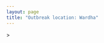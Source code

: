 ```yaml
---
layout: page
title: "Outbreak location: Wardha"
---
```

<div id="mapid">
<script src="https://buda-magenta.github.io/hazard_map/load_map.js"></script>
><script>
var marker_outbreak = L.marker([20.825623, 78.613146],{"autoPan": true}).addTo(map); marker_outbreak.bindTooltip("Wardha").openTooltip();

var circle_1 = L.circle([20.030976, 79.358139], {"pane": "markerPane", "color": "red", "fill": true, "fillOpacity": 0.2, "fillRule": "evenodd", "lineCap": "round", "lineJoin": "round", "opacity": 1.0, "radius": 125063, "stroke": true, "weight": 3}).addTo(map);
circle_1.bindTooltip("Chandrapur<br>rank: 1<br>hazard index: 0.125064")
circle_1.bindPopup('<a href="https://buda-magenta.github.io/hazard_map/Chandrapur">Chandrapur</a>')

var circle_2 = L.circle([21.149813, 79.082056], {"pane": "markerPane", "color": "red", "fill": true, "fillOpacity": 0.2, "fillRule": "evenodd", "lineCap": "round", "lineJoin": "round", "opacity": 1.0, "radius": 46690, "stroke": true, "weight": 3}).addTo(map);
circle_2.bindTooltip("Nagpur<br>rank: 2<br>hazard index: 0.046690")
circle_2.bindPopup('<a href="https://buda-magenta.github.io/hazard_map/Nagpur">Nagpur</a>')

var circle_3 = L.circle([20.761862, 77.192172], {"pane": "markerPane", "color": "red", "fill": true, "fillOpacity": 0.2, "fillRule": "evenodd", "lineCap": "round", "lineJoin": "round", "opacity": 1.0, "radius": 42671, "stroke": true, "weight": 3}).addTo(map);
circle_3.bindTooltip("Akola<br>rank: 3<br>hazard index: 0.042671")
circle_3.bindPopup('<a href="https://buda-magenta.github.io/hazard_map/Akola">Akola</a>')

var circle_4 = L.circle([21.154541, 77.644296], {"pane": "markerPane", "color": "red", "fill": true, "fillOpacity": 0.2, "fillRule": "evenodd", "lineCap": "round", "lineJoin": "round", "opacity": 1.0, "radius": 36100, "stroke": true, "weight": 3}).addTo(map);
circle_4.bindTooltip("Amravati<br>rank: 4<br>hazard index: 0.036100")
circle_4.bindPopup('<a href="https://buda-magenta.github.io/hazard_map/Amravati">Amravati</a>')

var circle_5 = L.circle([20.475195, 78.742396], {"pane": "markerPane", "color": "red", "fill": true, "fillOpacity": 0.2, "fillRule": "evenodd", "lineCap": "round", "lineJoin": "round", "opacity": 1.0, "radius": 27080, "stroke": true, "weight": 3}).addTo(map);
circle_5.bindTooltip("Hinganghat<br>rank: 5<br>hazard index: 0.027081")
circle_5.bindPopup('<a href="https://buda-magenta.github.io/hazard_map/Hinganghat">Hinganghat</a>')

var circle_6 = L.circle([18.761516, 79.478785], {"pane": "markerPane", "color": "red", "fill": true, "fillOpacity": 0.2, "fillRule": "evenodd", "lineCap": "round", "lineJoin": "round", "opacity": 1.0, "radius": 23528, "stroke": true, "weight": 3}).addTo(map);
circle_6.bindTooltip("Ramagundam<br>rank: 6<br>hazard index: 0.023529")
circle_6.bindPopup('<a href="https://buda-magenta.github.io/hazard_map/Ramagundam">Ramagundam</a>')

var circle_7 = L.circle([20.993276, 75.839983], {"pane": "markerPane", "color": "red", "fill": true, "fillOpacity": 0.2, "fillRule": "evenodd", "lineCap": "round", "lineJoin": "round", "opacity": 1.0, "radius": 16134, "stroke": true, "weight": 3}).addTo(map);
circle_7.bindTooltip("Bhusawal<br>rank: 7<br>hazard index: 0.016134")
circle_7.bindPopup('<a href="https://buda-magenta.github.io/hazard_map/Bhusawal">Bhusawal</a>')

var circle_8 = L.circle([18.521428, 73.854454], {"pane": "markerPane", "color": "red", "fill": true, "fillOpacity": 0.2, "fillRule": "evenodd", "lineCap": "round", "lineJoin": "round", "opacity": 1.0, "radius": 12833, "stroke": true, "weight": 3}).addTo(map);
circle_8.bindTooltip("Pune<br>rank: 8<br>hazard index: 0.012833")
circle_8.bindPopup('<a href="https://buda-magenta.github.io/hazard_map/Pune">Pune</a>')

var circle_9 = L.circle([19.075990, 72.877393], {"pane": "markerPane", "color": "red", "fill": true, "fillOpacity": 0.2, "fillRule": "evenodd", "lineCap": "round", "lineJoin": "round", "opacity": 1.0, "radius": 8287, "stroke": true, "weight": 3}).addTo(map);
circle_9.bindTooltip("Mumbai<br>rank: 9<br>hazard index: 0.008287")
circle_9.bindPopup('<a href="https://buda-magenta.github.io/hazard_map/Mumbai">Mumbai</a>')

var circle_10 = L.circle([20.259399, 76.976203], {"pane": "markerPane", "color": "red", "fill": true, "fillOpacity": 0.2, "fillRule": "evenodd", "lineCap": "round", "lineJoin": "round", "opacity": 1.0, "radius": 6173, "stroke": true, "weight": 3}).addTo(map);
circle_10.bindTooltip("Malegaon<br>rank: 10<br>hazard index: 0.006173")
circle_10.bindPopup('<a href="https://buda-magenta.github.io/hazard_map/Malegaon">Malegaon</a>')

var circle_11 = L.circle([17.388786, 78.461065], {"pane": "markerPane", "color": "red", "fill": true, "fillOpacity": 0.2, "fillRule": "evenodd", "lineCap": "round", "lineJoin": "round", "opacity": 1.0, "radius": 4273, "stroke": true, "weight": 3}).addTo(map);
circle_11.bindTooltip("Hyderabad<br>rank: 11<br>hazard index: 0.004273")
circle_11.bindPopup('<a href="https://buda-magenta.github.io/hazard_map/Hyderabad">Hyderabad</a>')

var circle_12 = L.circle([21.365999, 74.284004], {"pane": "markerPane", "color": "red", "fill": true, "fillOpacity": 0.2, "fillRule": "evenodd", "lineCap": "round", "lineJoin": "round", "opacity": 1.0, "radius": 3407, "stroke": true, "weight": 3}).addTo(map);
circle_12.bindTooltip("Nandurbar<br>rank: 12<br>hazard index: 0.003407")
circle_12.bindPopup('<a href="https://buda-magenta.github.io/hazard_map/Nandurbar">Nandurbar</a>')

var circle_13 = L.circle([21.145629, 80.268387], {"pane": "markerPane", "color": "red", "fill": true, "fillOpacity": 0.2, "fillRule": "evenodd", "lineCap": "round", "lineJoin": "round", "opacity": 1.0, "radius": 2085, "stroke": true, "weight": 3}).addTo(map);
circle_13.bindTooltip("Gondiya<br>rank: 13<br>hazard index: 0.002085")
circle_13.bindPopup('<a href="https://buda-magenta.github.io/hazard_map/Gondiya">Gondiya</a>')

var circle_14 = L.circle([20.166670, 79.172114], {"pane": "markerPane", "color": "red", "fill": true, "fillOpacity": 0.2, "fillRule": "evenodd", "lineCap": "round", "lineJoin": "round", "opacity": 1.0, "radius": 1976, "stroke": true, "weight": 3}).addTo(map);
circle_14.bindTooltip("Bhadravati<br>rank: 14<br>hazard index: 0.001976")
circle_14.bindPopup('<a href="https://buda-magenta.github.io/hazard_map/Bhadravati">Bhadravati</a>')

var circle_15 = L.circle([22.139831, 78.809645], {"pane": "markerPane", "color": "red", "fill": true, "fillOpacity": 0.2, "fillRule": "evenodd", "lineCap": "round", "lineJoin": "round", "opacity": 1.0, "radius": 1812, "stroke": true, "weight": 3}).addTo(map);
circle_15.bindTooltip("Chhindwara<br>rank: 15<br>hazard index: 0.001812")
circle_15.bindPopup('<a href="https://buda-magenta.github.io/hazard_map/Chhindwara">Chhindwara</a>')

var circle_16 = L.circle([19.500000, 78.500000], {"pane": "markerPane", "color": "red", "fill": true, "fillOpacity": 0.2, "fillRule": "evenodd", "lineCap": "round", "lineJoin": "round", "opacity": 1.0, "radius": 1538, "stroke": true, "weight": 3}).addTo(map);
circle_16.bindTooltip("Adilabad<br>rank: 16<br>hazard index: 0.001539")
circle_16.bindPopup('<a href="https://buda-magenta.github.io/hazard_map/Adilabad">Adilabad</a>')

var circle_17 = L.circle([20.325704, 78.116914], {"pane": "markerPane", "color": "red", "fill": true, "fillOpacity": 0.2, "fillRule": "evenodd", "lineCap": "round", "lineJoin": "round", "opacity": 1.0, "radius": 1529, "stroke": true, "weight": 3}).addTo(map);
circle_17.bindTooltip("Yavatmal<br>rank: 17<br>hazard index: 0.001530")
circle_17.bindPopup('<a href="https://buda-magenta.github.io/hazard_map/Yavatmal">Yavatmal</a>')

var circle_18 = L.circle([21.237947, 81.633683], {"pane": "markerPane", "color": "red", "fill": true, "fillOpacity": 0.2, "fillRule": "evenodd", "lineCap": "round", "lineJoin": "round", "opacity": 1.0, "radius": 1509, "stroke": true, "weight": 3}).addTo(map);
circle_18.bindTooltip("Raipur<br>rank: 18<br>hazard index: 0.001510")
circle_18.bindPopup('<a href="https://buda-magenta.github.io/hazard_map/Raipur">Raipur</a>')

var circle_19 = L.circle([22.541418, 88.357691], {"pane": "markerPane", "color": "red", "fill": true, "fillOpacity": 0.2, "fillRule": "evenodd", "lineCap": "round", "lineJoin": "round", "opacity": 1.0, "radius": 1480, "stroke": true, "weight": 3}).addTo(map);
circle_19.bindTooltip("Kolkata<br>rank: 19<br>hazard index: 0.001480")
circle_19.bindPopup('<a href="https://buda-magenta.github.io/hazard_map/Kolkata">Kolkata</a>')

var circle_20 = L.circle([22.275879, 79.721045], {"pane": "markerPane", "color": "red", "fill": true, "fillOpacity": 0.2, "fillRule": "evenodd", "lineCap": "round", "lineJoin": "round", "opacity": 1.0, "radius": 1448, "stroke": true, "weight": 3}).addTo(map);
circle_20.bindTooltip("Seoni<br>rank: 20<br>hazard index: 0.001448")
circle_20.bindPopup('<a href="https://buda-magenta.github.io/hazard_map/Seoni">Seoni</a>')

var circle_21 = L.circle([18.434644, 79.132265], {"pane": "markerPane", "color": "red", "fill": true, "fillOpacity": 0.2, "fillRule": "evenodd", "lineCap": "round", "lineJoin": "round", "opacity": 1.0, "radius": 1317, "stroke": true, "weight": 3}).addTo(map);
circle_21.bindTooltip("Karimnagar<br>rank: 21<br>hazard index: 0.001318")
circle_21.bindPopup('<a href="https://buda-magenta.github.io/hazard_map/Karimnagar">Karimnagar</a>')

var circle_22 = L.circle([20.843512, 75.525927], {"pane": "markerPane", "color": "red", "fill": true, "fillOpacity": 0.2, "fillRule": "evenodd", "lineCap": "round", "lineJoin": "round", "opacity": 1.0, "radius": 1269, "stroke": true, "weight": 3}).addTo(map);
circle_22.bindTooltip("Jalgaon<br>rank: 22<br>hazard index: 0.001269")
circle_22.bindPopup('<a href="https://buda-magenta.github.io/hazard_map/Jalgaon">Jalgaon</a>')

var circle_23 = L.circle([19.194329, 72.970178], {"pane": "markerPane", "color": "red", "fill": true, "fillOpacity": 0.2, "fillRule": "evenodd", "lineCap": "round", "lineJoin": "round", "opacity": 1.0, "radius": 1207, "stroke": true, "weight": 3}).addTo(map);
circle_23.bindTooltip("Thane<br>rank: 23<br>hazard index: 0.001208")
circle_23.bindPopup('<a href="https://buda-magenta.github.io/hazard_map/Thane">Thane</a>')

var circle_24 = L.circle([19.169335, 77.311013], {"pane": "markerPane", "color": "red", "fill": true, "fillOpacity": 0.2, "fillRule": "evenodd", "lineCap": "round", "lineJoin": "round", "opacity": 1.0, "radius": 1175, "stroke": true, "weight": 3}).addTo(map);
circle_24.bindTooltip("Nanded Waghala<br>rank: 24<br>hazard index: 0.001175")
circle_24.bindPopup('<a href="https://buda-magenta.github.io/hazard_map/Nanded_Waghala">Nanded Waghala</a>')

var circle_25 = L.circle([21.879616, 77.875681], {"pane": "markerPane", "color": "red", "fill": true, "fillOpacity": 0.2, "fillRule": "evenodd", "lineCap": "round", "lineJoin": "round", "opacity": 1.0, "radius": 1156, "stroke": true, "weight": 3}).addTo(map);
circle_25.bindTooltip("Betul<br>rank: 25<br>hazard index: 0.001156")
circle_25.bindPopup('<a href="https://buda-magenta.github.io/hazard_map/Betul">Betul</a>')

var circle_26 = L.circle([19.290314, 76.602903], {"pane": "markerPane", "color": "red", "fill": true, "fillOpacity": 0.2, "fillRule": "evenodd", "lineCap": "round", "lineJoin": "round", "opacity": 1.0, "radius": 1110, "stroke": true, "weight": 3}).addTo(map);
circle_26.bindTooltip("Parbhani<br>rank: 26<br>hazard index: 0.001111")
circle_26.bindPopup('<a href="https://buda-magenta.github.io/hazard_map/Parbhani">Parbhani</a>')

var circle_27 = L.circle([21.170200, 72.831100], {"pane": "markerPane", "color": "red", "fill": true, "fillOpacity": 0.2, "fillRule": "evenodd", "lineCap": "round", "lineJoin": "round", "opacity": 1.0, "radius": 1005, "stroke": true, "weight": 3}).addTo(map);
circle_27.bindTooltip("Surat<br>rank: 27<br>hazard index: 0.001005")
circle_27.bindPopup('<a href="https://buda-magenta.github.io/hazard_map/Surat">Surat</a>')

var circle_28 = L.circle([20.011247, 73.790236], {"pane": "markerPane", "color": "red", "fill": true, "fillOpacity": 0.2, "fillRule": "evenodd", "lineCap": "round", "lineJoin": "round", "opacity": 1.0, "radius": 982, "stroke": true, "weight": 3}).addTo(map);
circle_28.bindTooltip("Nashik<br>rank: 28<br>hazard index: 0.000983")
circle_28.bindPopup('<a href="https://buda-magenta.github.io/hazard_map/Nashik">Nashik</a>')

var circle_29 = L.circle([17.980609, 79.598212], {"pane": "markerPane", "color": "red", "fill": true, "fillOpacity": 0.2, "fillRule": "evenodd", "lineCap": "round", "lineJoin": "round", "opacity": 1.0, "radius": 869, "stroke": true, "weight": 3}).addTo(map);
circle_29.bindTooltip("Warangal<br>rank: 29<br>hazard index: 0.000869")
circle_29.bindPopup('<a href="https://buda-magenta.github.io/hazard_map/Warangal">Warangal</a>')

var circle_30 = L.circle([23.021624, 72.579707], {"pane": "markerPane", "color": "red", "fill": true, "fillOpacity": 0.2, "fillRule": "evenodd", "lineCap": "round", "lineJoin": "round", "opacity": 1.0, "radius": 834, "stroke": true, "weight": 3}).addTo(map);
circle_30.bindTooltip("Ahmedabad<br>rank: 30<br>hazard index: 0.000834")
circle_30.bindPopup('<a href="https://buda-magenta.github.io/hazard_map/Ahmedabad">Ahmedabad</a>')

var circle_31 = L.circle([28.651718, 77.221939], {"pane": "markerPane", "color": "red", "fill": true, "fillOpacity": 0.2, "fillRule": "evenodd", "lineCap": "round", "lineJoin": "round", "opacity": 1.0, "radius": 678, "stroke": true, "weight": 3}).addTo(map);
circle_31.bindTooltip("Delhi<br>rank: 31<br>hazard index: 0.000679")
circle_31.bindPopup('<a href="https://buda-magenta.github.io/hazard_map/Delhi">Delhi</a>')

var circle_32 = L.circle([13.083694, 80.270186], {"pane": "markerPane", "color": "red", "fill": true, "fillOpacity": 0.2, "fillRule": "evenodd", "lineCap": "round", "lineJoin": "round", "opacity": 1.0, "radius": 531, "stroke": true, "weight": 3}).addTo(map);
circle_32.bindTooltip("Chennai<br>rank: 32<br>hazard index: 0.000531")
circle_32.bindPopup('<a href="https://buda-magenta.github.io/hazard_map/Chennai">Chennai</a>')

var circle_33 = L.circle([18.627929, 73.800983], {"pane": "markerPane", "color": "red", "fill": true, "fillOpacity": 0.2, "fillRule": "evenodd", "lineCap": "round", "lineJoin": "round", "opacity": 1.0, "radius": 507, "stroke": true, "weight": 3}).addTo(map);
circle_33.bindTooltip("Pimpri Chinchwad<br>rank: 33<br>hazard index: 0.000508")
circle_33.bindPopup('<a href="https://buda-magenta.github.io/hazard_map/Pimpri_Chinchwad">Pimpri Chinchwad</a>')

var circle_34 = L.circle([16.850253, 74.594888], {"pane": "markerPane", "color": "red", "fill": true, "fillOpacity": 0.2, "fillRule": "evenodd", "lineCap": "round", "lineJoin": "round", "opacity": 1.0, "radius": 499, "stroke": true, "weight": 3}).addTo(map);
circle_34.bindTooltip("Sangli<br>rank: 34<br>hazard index: 0.000499")
circle_34.bindPopup('<a href="https://buda-magenta.github.io/hazard_map/Sangli">Sangli</a>')

var circle_35 = L.circle([20.972740, 80.691555], {"pane": "markerPane", "color": "red", "fill": true, "fillOpacity": 0.2, "fillRule": "evenodd", "lineCap": "round", "lineJoin": "round", "opacity": 1.0, "radius": 479, "stroke": true, "weight": 3}).addTo(map);
circle_35.bindTooltip("Rajnandgaon<br>rank: 35<br>hazard index: 0.000479")
circle_35.bindPopup('<a href="https://buda-magenta.github.io/hazard_map/Rajnandgaon">Rajnandgaon</a>')

var circle_36 = L.circle([13.932609, 75.574978], {"pane": "markerPane", "color": "red", "fill": true, "fillOpacity": 0.2, "fillRule": "evenodd", "lineCap": "round", "lineJoin": "round", "opacity": 1.0, "radius": 408, "stroke": true, "weight": 3}).addTo(map);
circle_36.bindTooltip("Shimoga<br>rank: 36<br>hazard index: 0.000409")
circle_36.bindPopup('<a href="https://buda-magenta.github.io/hazard_map/Shimoga">Shimoga</a>')

var circle_37 = L.circle([12.979120, 77.591300], {"pane": "markerPane", "color": "red", "fill": true, "fillOpacity": 0.2, "fillRule": "evenodd", "lineCap": "round", "lineJoin": "round", "opacity": 1.0, "radius": 399, "stroke": true, "weight": 3}).addTo(map);
circle_37.bindTooltip("Bangalore<br>rank: 37<br>hazard index: 0.000399")
circle_37.bindPopup('<a href="https://buda-magenta.github.io/hazard_map/Bangalore">Bangalore</a>')

var circle_38 = L.circle([21.199035, 81.397955], {"pane": "markerPane", "color": "red", "fill": true, "fillOpacity": 0.2, "fillRule": "evenodd", "lineCap": "round", "lineJoin": "round", "opacity": 1.0, "radius": 397, "stroke": true, "weight": 3}).addTo(map);
circle_38.bindTooltip("Durg<br>rank: 38<br>hazard index: 0.000398")
circle_38.bindPopup('<a href="https://buda-magenta.github.io/hazard_map/Durg">Durg</a>')

var circle_39 = L.circle([23.160894, 79.949770], {"pane": "markerPane", "color": "red", "fill": true, "fillOpacity": 0.2, "fillRule": "evenodd", "lineCap": "round", "lineJoin": "round", "opacity": 1.0, "radius": 376, "stroke": true, "weight": 3}).addTo(map);
circle_39.bindTooltip("Jabalpur<br>rank: 39<br>hazard index: 0.000377")
circle_39.bindPopup('<a href="https://buda-magenta.github.io/hazard_map/Jabalpur">Jabalpur</a>')

var circle_40 = L.circle([22.383333, 82.133333], {"pane": "markerPane", "color": "red", "fill": true, "fillOpacity": 0.2, "fillRule": "evenodd", "lineCap": "round", "lineJoin": "round", "opacity": 1.0, "radius": 351, "stroke": true, "weight": 3}).addTo(map);
circle_40.bindTooltip("Bilaspur<br>rank: 40<br>hazard index: 0.000351")
circle_40.bindPopup('<a href="https://buda-magenta.github.io/hazard_map/Bilaspur">Bilaspur</a>')

var circle_41 = L.circle([19.877263, 75.339024], {"pane": "markerPane", "color": "red", "fill": true, "fillOpacity": 0.2, "fillRule": "evenodd", "lineCap": "round", "lineJoin": "round", "opacity": 1.0, "radius": 341, "stroke": true, "weight": 3}).addTo(map);
circle_41.bindTooltip("Aurangabad<br>rank: 41<br>hazard index: 0.000342")
circle_41.bindPopup('<a href="https://buda-magenta.github.io/hazard_map/Aurangabad">Aurangabad</a>')

var circle_42 = L.circle([22.600150, 77.926645], {"pane": "markerPane", "color": "red", "fill": true, "fillOpacity": 0.2, "fillRule": "evenodd", "lineCap": "round", "lineJoin": "round", "opacity": 1.0, "radius": 291, "stroke": true, "weight": 3}).addTo(map);
circle_42.bindTooltip("Hoshangabad<br>rank: 42<br>hazard index: 0.000291")
circle_42.bindPopup('<a href="https://buda-magenta.github.io/hazard_map/Hoshangabad">Hoshangabad</a>')

var circle_43 = L.circle([21.200996, 81.335426], {"pane": "markerPane", "color": "red", "fill": true, "fillOpacity": 0.2, "fillRule": "evenodd", "lineCap": "round", "lineJoin": "round", "opacity": 1.0, "radius": 283, "stroke": true, "weight": 3}).addTo(map);
circle_43.bindTooltip("Bhilai Nagar<br>rank: 43<br>hazard index: 0.000284")
circle_43.bindPopup('<a href="https://buda-magenta.github.io/hazard_map/Bhilai_Nagar">Bhilai Nagar</a>')

var circle_44 = L.circle([19.918233, 75.868625], {"pane": "markerPane", "color": "red", "fill": true, "fillOpacity": 0.2, "fillRule": "evenodd", "lineCap": "round", "lineJoin": "round", "opacity": 1.0, "radius": 278, "stroke": true, "weight": 3}).addTo(map);
circle_44.bindTooltip("Jalna<br>rank: 44<br>hazard index: 0.000279")
circle_44.bindPopup('<a href="https://buda-magenta.github.io/hazard_map/Jalna">Jalna</a>')

var circle_45 = L.circle([16.508759, 80.618510], {"pane": "markerPane", "color": "red", "fill": true, "fillOpacity": 0.2, "fillRule": "evenodd", "lineCap": "round", "lineJoin": "round", "opacity": 1.0, "radius": 278, "stroke": true, "weight": 3}).addTo(map);
circle_45.bindTooltip("Vijayawada<br>rank: 45<br>hazard index: 0.000279")
circle_45.bindPopup('<a href="https://buda-magenta.github.io/hazard_map/Vijayawada">Vijayawada</a>')

var circle_46 = L.circle([21.977864, 76.568828], {"pane": "markerPane", "color": "red", "fill": true, "fillOpacity": 0.2, "fillRule": "evenodd", "lineCap": "round", "lineJoin": "round", "opacity": 1.0, "radius": 274, "stroke": true, "weight": 3}).addTo(map);
circle_46.bindTooltip("Khandwa<br>rank: 46<br>hazard index: 0.000275")
circle_46.bindPopup('<a href="https://buda-magenta.github.io/hazard_map/Khandwa">Khandwa</a>')

var circle_47 = L.circle([16.702841, 74.240533], {"pane": "markerPane", "color": "red", "fill": true, "fillOpacity": 0.2, "fillRule": "evenodd", "lineCap": "round", "lineJoin": "round", "opacity": 1.0, "radius": 271, "stroke": true, "weight": 3}).addTo(map);
circle_47.bindTooltip("Kolhapur<br>rank: 47<br>hazard index: 0.000271")
circle_47.bindPopup('<a href="https://buda-magenta.github.io/hazard_map/Kolhapur">Kolhapur</a>')

var circle_48 = L.circle([17.849907, 75.276320], {"pane": "markerPane", "color": "red", "fill": true, "fillOpacity": 0.2, "fillRule": "evenodd", "lineCap": "round", "lineJoin": "round", "opacity": 1.0, "radius": 269, "stroke": true, "weight": 3}).addTo(map);
circle_48.bindTooltip("Solapur<br>rank: 48<br>hazard index: 0.000270")
circle_48.bindPopup('<a href="https://buda-magenta.github.io/hazard_map/Solapur">Solapur</a>')

var circle_49 = L.circle([19.250000, 74.750000], {"pane": "markerPane", "color": "red", "fill": true, "fillOpacity": 0.2, "fillRule": "evenodd", "lineCap": "round", "lineJoin": "round", "opacity": 1.0, "radius": 258, "stroke": true, "weight": 3}).addTo(map);
circle_49.bindTooltip("Ahmadnagar<br>rank: 49<br>hazard index: 0.000259")
circle_49.bindPopup('<a href="https://buda-magenta.github.io/hazard_map/Ahmadnagar">Ahmadnagar</a>')

var circle_50 = L.circle([26.269722, 82.994425], {"pane": "markerPane", "color": "red", "fill": true, "fillOpacity": 0.2, "fillRule": "evenodd", "lineCap": "round", "lineJoin": "round", "opacity": 1.0, "radius": 256, "stroke": true, "weight": 3}).addTo(map);
circle_50.bindTooltip("Burhanpur<br>rank: 50<br>hazard index: 0.000256")
circle_50.bindPopup('<a href="https://buda-magenta.github.io/hazard_map/Burhanpur">Burhanpur</a>')

var circle_51 = L.circle([22.297314, 73.194257], {"pane": "markerPane", "color": "red", "fill": true, "fillOpacity": 0.2, "fillRule": "evenodd", "lineCap": "round", "lineJoin": "round", "opacity": 1.0, "radius": 249, "stroke": true, "weight": 3}).addTo(map);
circle_51.bindTooltip("Vadodara<br>rank: 51<br>hazard index: 0.000250")
circle_51.bindPopup('<a href="https://buda-magenta.github.io/hazard_map/Vadodara">Vadodara</a>')

var circle_52 = L.circle([16.676135, 81.170868], {"pane": "markerPane", "color": "red", "fill": true, "fillOpacity": 0.2, "fillRule": "evenodd", "lineCap": "round", "lineJoin": "round", "opacity": 1.0, "radius": 244, "stroke": true, "weight": 3}).addTo(map);
circle_52.bindTooltip("Eluru<br>rank: 52<br>hazard index: 0.000245")
circle_52.bindPopup('<a href="https://buda-magenta.github.io/hazard_map/Eluru">Eluru</a>')

var circle_53 = L.circle([22.720362, 75.868200], {"pane": "markerPane", "color": "red", "fill": true, "fillOpacity": 0.2, "fillRule": "evenodd", "lineCap": "round", "lineJoin": "round", "opacity": 1.0, "radius": 224, "stroke": true, "weight": 3}).addTo(map);
circle_53.bindTooltip("Indore<br>rank: 53<br>hazard index: 0.000224")
circle_53.bindPopup('<a href="https://buda-magenta.github.io/hazard_map/Indore">Indore</a>')

var circle_54 = L.circle([22.801519, 86.202958], {"pane": "markerPane", "color": "red", "fill": true, "fillOpacity": 0.2, "fillRule": "evenodd", "lineCap": "round", "lineJoin": "round", "opacity": 1.0, "radius": 207, "stroke": true, "weight": 3}).addTo(map);
circle_54.bindTooltip("Jamshedpur<br>rank: 54<br>hazard index: 0.000208")
circle_54.bindPopup('<a href="https://buda-magenta.github.io/hazard_map/Jamshedpur">Jamshedpur</a>')

var circle_55 = L.circle([17.723128, 83.301284], {"pane": "markerPane", "color": "red", "fill": true, "fillOpacity": 0.2, "fillRule": "evenodd", "lineCap": "round", "lineJoin": "round", "opacity": 1.0, "radius": 160, "stroke": true, "weight": 3}).addTo(map);
circle_55.bindTooltip("Visakhapatnam<br>rank: 55<br>hazard index: 0.000160")
circle_55.bindPopup('<a href="https://buda-magenta.github.io/hazard_map/Visakhapatnam">Visakhapatnam</a>')

var circle_56 = L.circle([25.531031, 78.652689], {"pane": "markerPane", "color": "red", "fill": true, "fillOpacity": 0.2, "fillRule": "evenodd", "lineCap": "round", "lineJoin": "round", "opacity": 1.0, "radius": 159, "stroke": true, "weight": 3}).addTo(map);
circle_56.bindTooltip("Jhansi<br>rank: 56<br>hazard index: 0.000160")
circle_56.bindPopup('<a href="https://buda-magenta.github.io/hazard_map/Jhansi">Jhansi</a>')

var circle_57 = L.circle([23.258486, 77.401989], {"pane": "markerPane", "color": "red", "fill": true, "fillOpacity": 0.2, "fillRule": "evenodd", "lineCap": "round", "lineJoin": "round", "opacity": 1.0, "radius": 141, "stroke": true, "weight": 3}).addTo(map);
circle_57.bindTooltip("Bhopal<br>rank: 57<br>hazard index: 0.000142")
circle_57.bindPopup('<a href="https://buda-magenta.github.io/hazard_map/Bhopal">Bhopal</a>')

var circle_58 = L.circle([25.438130, 81.833800], {"pane": "markerPane", "color": "red", "fill": true, "fillOpacity": 0.2, "fillRule": "evenodd", "lineCap": "round", "lineJoin": "round", "opacity": 1.0, "radius": 139, "stroke": true, "weight": 3}).addTo(map);
circle_58.bindTooltip("Allahabad<br>rank: 58<br>hazard index: 0.000139")
circle_58.bindPopup('<a href="https://buda-magenta.github.io/hazard_map/Allahabad">Allahabad</a>')

var circle_59 = L.circle([20.266777, 85.843559], {"pane": "markerPane", "color": "red", "fill": true, "fillOpacity": 0.2, "fillRule": "evenodd", "lineCap": "round", "lineJoin": "round", "opacity": 1.0, "radius": 139, "stroke": true, "weight": 3}).addTo(map);
circle_59.bindTooltip("Bhubaneswar<br>rank: 59<br>hazard index: 0.000139")
circle_59.bindPopup('<a href="https://buda-magenta.github.io/hazard_map/Bhubaneswar">Bhubaneswar</a>')

var circle_60 = L.circle([19.261944, 73.194760], {"pane": "markerPane", "color": "red", "fill": true, "fillOpacity": 0.2, "fillRule": "evenodd", "lineCap": "round", "lineJoin": "round", "opacity": 1.0, "radius": 136, "stroke": true, "weight": 3}).addTo(map);
circle_60.bindTooltip("Ulhas Nagar<br>rank: 60<br>hazard index: 0.000136")
circle_60.bindPopup('<a href="https://buda-magenta.github.io/hazard_map/Ulhas_Nagar">Ulhas Nagar</a>')

var circle_61 = L.circle([22.214285, 84.872437], {"pane": "markerPane", "color": "red", "fill": true, "fillOpacity": 0.2, "fillRule": "evenodd", "lineCap": "round", "lineJoin": "round", "opacity": 1.0, "radius": 134, "stroke": true, "weight": 3}).addTo(map);
circle_61.bindTooltip("Raurkela<br>rank: 61<br>hazard index: 0.000134")
circle_61.bindPopup('<a href="https://buda-magenta.github.io/hazard_map/Raurkela">Raurkela</a>')

var circle_62 = L.circle([18.351469, 76.755121], {"pane": "markerPane", "color": "red", "fill": true, "fillOpacity": 0.2, "fillRule": "evenodd", "lineCap": "round", "lineJoin": "round", "opacity": 1.0, "radius": 124, "stroke": true, "weight": 3}).addTo(map);
circle_62.bindTooltip("Latur<br>rank: 62<br>hazard index: 0.000125")
circle_62.bindPopup('<a href="https://buda-magenta.github.io/hazard_map/Latur">Latur</a>')

var circle_63 = L.circle([19.439885, 72.880383], {"pane": "markerPane", "color": "red", "fill": true, "fillOpacity": 0.2, "fillRule": "evenodd", "lineCap": "round", "lineJoin": "round", "opacity": 1.0, "radius": 99, "stroke": true, "weight": 3}).addTo(map);
circle_63.bindTooltip("Vasai<br>rank: 63<br>hazard index: 0.000100")
circle_63.bindPopup('<a href="https://buda-magenta.github.io/hazard_map/Vasai">Vasai</a>')

var circle_64 = L.circle([15.398403, 73.812918], {"pane": "markerPane", "color": "red", "fill": true, "fillOpacity": 0.2, "fillRule": "evenodd", "lineCap": "round", "lineJoin": "round", "opacity": 1.0, "radius": 95, "stroke": true, "weight": 3}).addTo(map);
circle_64.bindTooltip("Vasco Da Gama<br>rank: 64<br>hazard index: 0.000095")
circle_64.bindPopup('<a href="https://buda-magenta.github.io/hazard_map/Vasco_Da_Gama">Vasco Da Gama</a>')

var circle_65 = L.circle([26.500000, 78.750000], {"pane": "markerPane", "color": "red", "fill": true, "fillOpacity": 0.2, "fillRule": "evenodd", "lineCap": "round", "lineJoin": "round", "opacity": 1.0, "radius": 84, "stroke": true, "weight": 3}).addTo(map);
circle_65.bindTooltip("Bhind<br>rank: 65<br>hazard index: 0.000085")
circle_65.bindPopup('<a href="https://buda-magenta.github.io/hazard_map/Bhind">Bhind</a>')

var circle_66 = L.circle([19.143607, 73.295535], {"pane": "markerPane", "color": "red", "fill": true, "fillOpacity": 0.2, "fillRule": "evenodd", "lineCap": "round", "lineJoin": "round", "opacity": 1.0, "radius": 79, "stroke": true, "weight": 3}).addTo(map);
circle_66.bindTooltip("Ambarnath<br>rank: 66<br>hazard index: 0.000079")
circle_66.bindPopup('<a href="https://buda-magenta.github.io/hazard_map/Ambarnath">Ambarnath</a>')

var circle_67 = L.circle([18.793568, 80.815939], {"pane": "markerPane", "color": "red", "fill": true, "fillOpacity": 0.2, "fillRule": "evenodd", "lineCap": "round", "lineJoin": "round", "opacity": 1.0, "radius": 78, "stroke": true, "weight": 3}).addTo(map);
circle_67.bindTooltip("Bijapur<br>rank: 67<br>hazard index: 0.000079")
circle_67.bindPopup('<a href="https://buda-magenta.github.io/hazard_map/Bijapur">Bijapur</a>')

var circle_68 = L.circle([11.001812, 76.962843], {"pane": "markerPane", "color": "red", "fill": true, "fillOpacity": 0.2, "fillRule": "evenodd", "lineCap": "round", "lineJoin": "round", "opacity": 1.0, "radius": 78, "stroke": true, "weight": 3}).addTo(map);
circle_68.bindTooltip("Coimbatore<br>rank: 68<br>hazard index: 0.000078")
circle_68.bindPopup('<a href="https://buda-magenta.github.io/hazard_map/Coimbatore">Coimbatore</a>')

var circle_69 = L.circle([14.449372, 79.987376], {"pane": "markerPane", "color": "red", "fill": true, "fillOpacity": 0.2, "fillRule": "evenodd", "lineCap": "round", "lineJoin": "round", "opacity": 1.0, "radius": 77, "stroke": true, "weight": 3}).addTo(map);
circle_69.bindTooltip("Nellore<br>rank: 69<br>hazard index: 0.000078")
circle_69.bindPopup('<a href="https://buda-magenta.github.io/hazard_map/Nellore">Nellore</a>')

var circle_70 = L.circle([26.055318, 82.993139], {"pane": "markerPane", "color": "red", "fill": true, "fillOpacity": 0.2, "fillRule": "evenodd", "lineCap": "round", "lineJoin": "round", "opacity": 1.0, "radius": 77, "stroke": true, "weight": 3}).addTo(map);
circle_70.bindTooltip("Nizamabad<br>rank: 70<br>hazard index: 0.000078")
circle_70.bindPopup('<a href="https://buda-magenta.github.io/hazard_map/Nizamabad">Nizamabad</a>')

var circle_71 = L.circle([22.519770, 82.629515], {"pane": "markerPane", "color": "red", "fill": true, "fillOpacity": 0.2, "fillRule": "evenodd", "lineCap": "round", "lineJoin": "round", "opacity": 1.0, "radius": 74, "stroke": true, "weight": 3}).addTo(map);
circle_71.bindTooltip("Korba<br>rank: 71<br>hazard index: 0.000075")
circle_71.bindPopup('<a href="https://buda-magenta.github.io/hazard_map/Korba">Korba</a>')

var circle_72 = L.circle([26.915458, 75.818982], {"pane": "markerPane", "color": "red", "fill": true, "fillOpacity": 0.2, "fillRule": "evenodd", "lineCap": "round", "lineJoin": "round", "opacity": 1.0, "radius": 74, "stroke": true, "weight": 3}).addTo(map);
circle_72.bindTooltip("Jaipur<br>rank: 72<br>hazard index: 0.000075")
circle_72.bindPopup('<a href="https://buda-magenta.github.io/hazard_map/Jaipur">Jaipur</a>')

var circle_73 = L.circle([25.133173, 86.525040], {"pane": "markerPane", "color": "red", "fill": true, "fillOpacity": 0.2, "fillRule": "evenodd", "lineCap": "round", "lineJoin": "round", "opacity": 1.0, "radius": 73, "stroke": true, "weight": 3}).addTo(map);
circle_73.bindTooltip("Kharagpur<br>rank: 73<br>hazard index: 0.000073")
circle_73.bindPopup('<a href="https://buda-magenta.github.io/hazard_map/Kharagpur">Kharagpur</a>')

var circle_74 = L.circle([19.807608, 85.825254], {"pane": "markerPane", "color": "red", "fill": true, "fillOpacity": 0.2, "fillRule": "evenodd", "lineCap": "round", "lineJoin": "round", "opacity": 1.0, "radius": 71, "stroke": true, "weight": 3}).addTo(map);
circle_74.bindTooltip("Puri<br>rank: 74<br>hazard index: 0.000071")
circle_74.bindPopup('<a href="https://buda-magenta.github.io/hazard_map/Puri">Puri</a>')

var circle_75 = L.circle([13.318014, 75.773874], {"pane": "markerPane", "color": "red", "fill": true, "fillOpacity": 0.2, "fillRule": "evenodd", "lineCap": "round", "lineJoin": "round", "opacity": 1.0, "radius": 69, "stroke": true, "weight": 3}).addTo(map);
circle_75.bindTooltip("Chikmagalur<br>rank: 75<br>hazard index: 0.000070")
circle_75.bindPopup('<a href="https://buda-magenta.github.io/hazard_map/Chikmagalur">Chikmagalur</a>')

var circle_76 = L.circle([25.335649, 83.007629], {"pane": "markerPane", "color": "red", "fill": true, "fillOpacity": 0.2, "fillRule": "evenodd", "lineCap": "round", "lineJoin": "round", "opacity": 1.0, "radius": 67, "stroke": true, "weight": 3}).addTo(map);
circle_76.bindTooltip("Varanasi<br>rank: 76<br>hazard index: 0.000068")
circle_76.bindPopup('<a href="https://buda-magenta.github.io/hazard_map/Varanasi">Varanasi</a>')

var circle_77 = L.circle([18.112082, 83.405220], {"pane": "markerPane", "color": "red", "fill": true, "fillOpacity": 0.2, "fillRule": "evenodd", "lineCap": "round", "lineJoin": "round", "opacity": 1.0, "radius": 64, "stroke": true, "weight": 3}).addTo(map);
circle_77.bindTooltip("Vizianagaram<br>rank: 77<br>hazard index: 0.000065")
circle_77.bindPopup('<a href="https://buda-magenta.github.io/hazard_map/Vizianagaram">Vizianagaram</a>')

var circle_78 = L.circle([11.664300, 78.146000], {"pane": "markerPane", "color": "red", "fill": true, "fillOpacity": 0.2, "fillRule": "evenodd", "lineCap": "round", "lineJoin": "round", "opacity": 1.0, "radius": 61, "stroke": true, "weight": 3}).addTo(map);
circle_78.bindTooltip("Salem<br>rank: 78<br>hazard index: 0.000061")
circle_78.bindPopup('<a href="https://buda-magenta.github.io/hazard_map/Salem">Salem</a>')

var circle_79 = L.circle([16.743454, 77.992319], {"pane": "markerPane", "color": "red", "fill": true, "fillOpacity": 0.2, "fillRule": "evenodd", "lineCap": "round", "lineJoin": "round", "opacity": 1.0, "radius": 59, "stroke": true, "weight": 3}).addTo(map);
circle_79.bindTooltip("Mahbubnagar<br>rank: 79<br>hazard index: 0.000060")
circle_79.bindPopup('<a href="https://buda-magenta.github.io/hazard_map/Mahbubnagar">Mahbubnagar</a>')

var circle_80 = L.circle([15.857267, 74.506934], {"pane": "markerPane", "color": "red", "fill": true, "fillOpacity": 0.2, "fillRule": "evenodd", "lineCap": "round", "lineJoin": "round", "opacity": 1.0, "radius": 57, "stroke": true, "weight": 3}).addTo(map);
circle_80.bindTooltip("Belgaum<br>rank: 80<br>hazard index: 0.000058")
circle_80.bindPopup('<a href="https://buda-magenta.github.io/hazard_map/Belgaum">Belgaum</a>')

var circle_81 = L.circle([15.830925, 78.042537], {"pane": "markerPane", "color": "red", "fill": true, "fillOpacity": 0.2, "fillRule": "evenodd", "lineCap": "round", "lineJoin": "round", "opacity": 1.0, "radius": 56, "stroke": true, "weight": 3}).addTo(map);
circle_81.bindTooltip("Kurnool<br>rank: 81<br>hazard index: 0.000057")
circle_81.bindPopup('<a href="https://buda-magenta.github.io/hazard_map/Kurnool">Kurnool</a>')

var circle_82 = L.circle([22.500000, 83.500000], {"pane": "markerPane", "color": "red", "fill": true, "fillOpacity": 0.2, "fillRule": "evenodd", "lineCap": "round", "lineJoin": "round", "opacity": 1.0, "radius": 56, "stroke": true, "weight": 3}).addTo(map);
circle_82.bindTooltip("Raigarh<br>rank: 82<br>hazard index: 0.000056")
circle_82.bindPopup('<a href="https://buda-magenta.github.io/hazard_map/Raigarh">Raigarh</a>')

var circle_83 = L.circle([20.432402, 73.141172], {"pane": "markerPane", "color": "red", "fill": true, "fillOpacity": 0.2, "fillRule": "evenodd", "lineCap": "round", "lineJoin": "round", "opacity": 1.0, "radius": 51, "stroke": true, "weight": 3}).addTo(map);
circle_83.bindTooltip("Valsad<br>rank: 83<br>hazard index: 0.000052")
circle_83.bindPopup('<a href="https://buda-magenta.github.io/hazard_map/Valsad">Valsad</a>')

var circle_84 = L.circle([17.005045, 81.780473], {"pane": "markerPane", "color": "red", "fill": true, "fillOpacity": 0.2, "fillRule": "evenodd", "lineCap": "round", "lineJoin": "round", "opacity": 1.0, "radius": 51, "stroke": true, "weight": 3}).addTo(map);
circle_84.bindTooltip("Rajahmundry<br>rank: 84<br>hazard index: 0.000052")
circle_84.bindPopup('<a href="https://buda-magenta.github.io/hazard_map/Rajahmundry">Rajahmundry</a>')

var circle_85 = L.circle([19.295200, 72.854400], {"pane": "markerPane", "color": "red", "fill": true, "fillOpacity": 0.2, "fillRule": "evenodd", "lineCap": "round", "lineJoin": "round", "opacity": 1.0, "radius": 50, "stroke": true, "weight": 3}).addTo(map);
circle_85.bindTooltip("Mira-Bhayandar<br>rank: 85<br>hazard index: 0.000050")
circle_85.bindPopup('<a href="https://buda-magenta.github.io/hazard_map/Mira-Bhayandar">Mira-Bhayandar</a>')

var circle_86 = L.circle([16.291519, 80.454159], {"pane": "markerPane", "color": "red", "fill": true, "fillOpacity": 0.2, "fillRule": "evenodd", "lineCap": "round", "lineJoin": "round", "opacity": 1.0, "radius": 48, "stroke": true, "weight": 3}).addTo(map);
circle_86.bindTooltip("Guntur<br>rank: 86<br>hazard index: 0.000049")
circle_86.bindPopup('<a href="https://buda-magenta.github.io/hazard_map/Guntur">Guntur</a>')

var circle_87 = L.circle([16.695935, 74.455575], {"pane": "markerPane", "color": "red", "fill": true, "fillOpacity": 0.2, "fillRule": "evenodd", "lineCap": "round", "lineJoin": "round", "opacity": 1.0, "radius": 48, "stroke": true, "weight": 3}).addTo(map);
circle_87.bindTooltip("Ichalkaranji<br>rank: 87<br>hazard index: 0.000048")
circle_87.bindPopup('<a href="https://buda-magenta.github.io/hazard_map/Ichalkaranji">Ichalkaranji</a>')

var circle_88 = L.circle([19.362531, 73.078475], {"pane": "markerPane", "color": "red", "fill": true, "fillOpacity": 0.2, "fillRule": "evenodd", "lineCap": "round", "lineJoin": "round", "opacity": 1.0, "radius": 45, "stroke": true, "weight": 3}).addTo(map);
circle_88.bindTooltip("Bhiwandi<br>rank: 88<br>hazard index: 0.000046")
circle_88.bindPopup('<a href="https://buda-magenta.github.io/hazard_map/Bhiwandi">Bhiwandi</a>')

var circle_89 = L.circle([22.591260, 88.390964], {"pane": "markerPane", "color": "red", "fill": true, "fillOpacity": 0.2, "fillRule": "evenodd", "lineCap": "round", "lineJoin": "round", "opacity": 1.0, "radius": 43, "stroke": true, "weight": 3}).addTo(map);
circle_89.bindTooltip("Bidhan Nagar<br>rank: 89<br>hazard index: 0.000043")
circle_89.bindPopup('<a href="https://buda-magenta.github.io/hazard_map/Bidhan_Nagar">Bidhan Nagar</a>')

var circle_90 = L.circle([17.636129, 74.298278], {"pane": "markerPane", "color": "red", "fill": true, "fillOpacity": 0.2, "fillRule": "evenodd", "lineCap": "round", "lineJoin": "round", "opacity": 1.0, "radius": 43, "stroke": true, "weight": 3}).addTo(map);
circle_90.bindTooltip("Satara<br>rank: 90<br>hazard index: 0.000043")
circle_90.bindPopup('<a href="https://buda-magenta.github.io/hazard_map/Satara">Satara</a>')

var circle_91 = L.circle([17.910400, 77.519900], {"pane": "markerPane", "color": "red", "fill": true, "fillOpacity": 0.2, "fillRule": "evenodd", "lineCap": "round", "lineJoin": "round", "opacity": 1.0, "radius": 42, "stroke": true, "weight": 3}).addTo(map);
circle_91.bindTooltip("Bidar<br>rank: 91<br>hazard index: 0.000043")
circle_91.bindPopup('<a href="https://buda-magenta.github.io/hazard_map/Bidar">Bidar</a>')

var circle_92 = L.circle([12.305183, 76.655361], {"pane": "markerPane", "color": "red", "fill": true, "fillOpacity": 0.2, "fillRule": "evenodd", "lineCap": "round", "lineJoin": "round", "opacity": 1.0, "radius": 41, "stroke": true, "weight": 3}).addTo(map);
circle_92.bindTooltip("Mysore<br>rank: 92<br>hazard index: 0.000042")
circle_92.bindPopup('<a href="https://buda-magenta.github.io/hazard_map/Mysore">Mysore</a>')

var circle_93 = L.circle([8.576971, 77.050125], {"pane": "markerPane", "color": "red", "fill": true, "fillOpacity": 0.2, "fillRule": "evenodd", "lineCap": "round", "lineJoin": "round", "opacity": 1.0, "radius": 41, "stroke": true, "weight": 3}).addTo(map);
circle_93.bindTooltip("Thiruvananthapuram<br>rank: 93<br>hazard index: 0.000041")
circle_93.bindPopup('<a href="https://buda-magenta.github.io/hazard_map/Thiruvananthapuram">Thiruvananthapuram</a>')

var circle_94 = L.circle([17.166667, 77.083333], {"pane": "markerPane", "color": "red", "fill": true, "fillOpacity": 0.2, "fillRule": "evenodd", "lineCap": "round", "lineJoin": "round", "opacity": 1.0, "radius": 39, "stroke": true, "weight": 3}).addTo(map);
circle_94.bindTooltip("Gulbarga<br>rank: 94<br>hazard index: 0.000040")
circle_94.bindPopup('<a href="https://buda-magenta.github.io/hazard_map/Gulbarga">Gulbarga</a>')

var circle_95 = L.circle([12.869810, 74.843008], {"pane": "markerPane", "color": "red", "fill": true, "fillOpacity": 0.2, "fillRule": "evenodd", "lineCap": "round", "lineJoin": "round", "opacity": 1.0, "radius": 39, "stroke": true, "weight": 3}).addTo(map);
circle_95.bindTooltip("Mangalore<br>rank: 95<br>hazard index: 0.000040")
circle_95.bindPopup('<a href="https://buda-magenta.github.io/hazard_map/Mangalore">Mangalore</a>')

var circle_96 = L.circle([24.500000, 81.000000], {"pane": "markerPane", "color": "red", "fill": true, "fillOpacity": 0.2, "fillRule": "evenodd", "lineCap": "round", "lineJoin": "round", "opacity": 1.0, "radius": 39, "stroke": true, "weight": 3}).addTo(map);
circle_96.bindTooltip("Satna<br>rank: 96<br>hazard index: 0.000039")
circle_96.bindPopup('<a href="https://buda-magenta.github.io/hazard_map/Satna">Satna</a>')

var circle_97 = L.circle([18.182992, 75.743925], {"pane": "markerPane", "color": "red", "fill": true, "fillOpacity": 0.2, "fillRule": "evenodd", "lineCap": "round", "lineJoin": "round", "opacity": 1.0, "radius": 38, "stroke": true, "weight": 3}).addTo(map);
circle_97.bindTooltip("Barshi<br>rank: 97<br>hazard index: 0.000039")
circle_97.bindPopup('<a href="https://buda-magenta.github.io/hazard_map/Barshi">Barshi</a>')

var circle_98 = L.circle([18.169844, 76.117963], {"pane": "markerPane", "color": "red", "fill": true, "fillOpacity": 0.2, "fillRule": "evenodd", "lineCap": "round", "lineJoin": "round", "opacity": 1.0, "radius": 36, "stroke": true, "weight": 3}).addTo(map);
circle_98.bindTooltip("Osmanabad<br>rank: 98<br>hazard index: 0.000036")
circle_98.bindPopup('<a href="https://buda-magenta.github.io/hazard_map/Osmanabad">Osmanabad</a>')

var circle_99 = L.circle([26.718324, 79.090254], {"pane": "markerPane", "color": "red", "fill": true, "fillOpacity": 0.2, "fillRule": "evenodd", "lineCap": "round", "lineJoin": "round", "opacity": 1.0, "radius": 35, "stroke": true, "weight": 3}).addTo(map);
circle_99.bindTooltip("Etawah<br>rank: 99<br>hazard index: 0.000035")
circle_99.bindPopup('<a href="https://buda-magenta.github.io/hazard_map/Etawah">Etawah</a>')

var circle_100 = L.circle([18.320022, 83.916077], {"pane": "markerPane", "color": "red", "fill": true, "fillOpacity": 0.2, "fillRule": "evenodd", "lineCap": "round", "lineJoin": "round", "opacity": 1.0, "radius": 33, "stroke": true, "weight": 3}).addTo(map);
circle_100.bindTooltip("Srikakulam<br>rank: 100<br>hazard index: 0.000033")
circle_100.bindPopup('<a href="https://buda-magenta.github.io/hazard_map/Srikakulam">Srikakulam</a>')
</script>
</div>